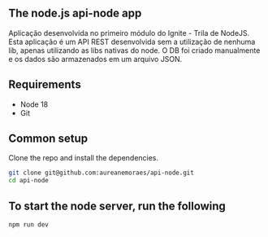 ## The node.js api-node app

Aplicação desenvolvida no primeiro módulo do Ignite - Trila de NodeJS.
Esta aplicação é um API REST desenvolvida sem a utilização de nenhuma lib, apenas utilizando as libs nativas do node.
O DB foi criado manualmente e os dados são armazenados em um arquivo JSON.

## Requirements

* Node 18
* Git

## Common setup

Clone the repo and install the dependencies.

```bash
git clone git@github.com:aureanemoraes/api-node.git
cd api-node
```

## To start the node server, run the following

```bash
npm run dev
```
